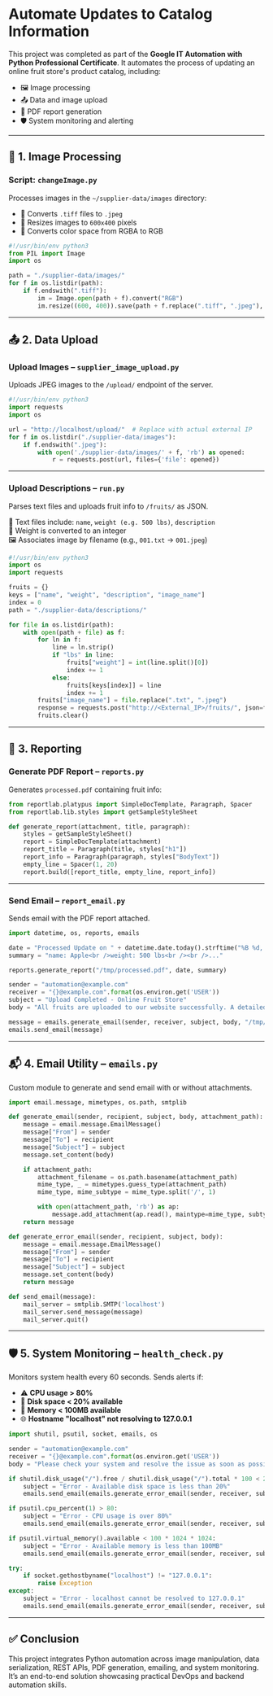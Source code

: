 # **Automate Updates to Catalog Information**

This project was completed as part of the **Google IT Automation with Python Professional Certificate**. It automates the process of updating an online fruit store's product catalog, including:

- 🖼️ Image processing  
- 📤 Data and image upload  
- 📑 PDF report generation  
- 🛡️ System monitoring and alerting  

---

## **📸 1. Image Processing**

### **Script:** `changeImage.py`

Processes images in the `~/supplier-data/images` directory:

- 🔄 Converts `.tiff` files to `.jpeg`
- 📏 Resizes images to `600x400` pixels
- 🎨 Converts color space from RGBA to RGB

```python
#!/usr/bin/env python3
from PIL import Image
import os

path = "./supplier-data/images/"
for f in os.listdir(path):
    if f.endswith(".tiff"):
        im = Image.open(path + f).convert("RGB")
        im.resize((600, 400)).save(path + f.replace(".tiff", ".jpeg"), "JPEG")
```

---

## **📤 2. Data Upload**

### **Upload Images – `supplier_image_upload.py`**

Uploads JPEG images to the `/upload/` endpoint of the server.

```python
#!/usr/bin/env python3
import requests
import os

url = "http://localhost/upload/"  # Replace with actual external IP
for f in os.listdir("./supplier-data/images"):
    if f.endswith(".jpeg"):
        with open('./supplier-data/images/' + f, 'rb') as opened:
            r = requests.post(url, files={'file': opened})
```

---

### **Upload Descriptions – `run.py`**

Parses text files and uploads fruit info to `/fruits/` as JSON.

📁 Text files include: `name`, `weight (e.g. 500 lbs)`, `description`  
🔄 Weight is converted to an integer  
🖼️ Associates image by filename (e.g., `001.txt` → `001.jpeg`)

```python
#!/usr/bin/env python3
import os
import requests

fruits = {}
keys = ["name", "weight", "description", "image_name"]
index = 0
path = "./supplier-data/descriptions/"

for file in os.listdir(path):
    with open(path + file) as f:
        for ln in f:
            line = ln.strip()
            if "lbs" in line:
                fruits["weight"] = int(line.split()[0])
                index += 1
            else:
                fruits[keys[index]] = line
                index += 1
        fruits["image_name"] = file.replace(".txt", ".jpeg")
        response = requests.post("http://<External_IP>/fruits/", json=fruits)
        fruits.clear()
```

---

## **📑 3. Reporting**

### **Generate PDF Report – `reports.py`**

Generates `processed.pdf` containing fruit info:

```python
from reportlab.platypus import SimpleDocTemplate, Paragraph, Spacer
from reportlab.lib.styles import getSampleStyleSheet

def generate_report(attachment, title, paragraph):
    styles = getSampleStyleSheet()
    report = SimpleDocTemplate(attachment)
    report_title = Paragraph(title, styles["h1"])
    report_info = Paragraph(paragraph, styles["BodyText"])
    empty_line = Spacer(1, 20)
    report.build([report_title, empty_line, report_info])
```

---

### **Send Email – `report_email.py`**

Sends email with the PDF report attached.

```python
import datetime, os, reports, emails

date = "Processed Update on " + datetime.date.today().strftime("%B %d, %Y")
summary = "name: Apple<br />weight: 500 lbs<br /><br />..."

reports.generate_report("/tmp/processed.pdf", date, summary)

sender = "automation@example.com"
receiver = "{}@example.com".format(os.environ.get('USER'))
subject = "Upload Completed - Online Fruit Store"
body = "All fruits are uploaded to our website successfully. A detailed list is attached."

message = emails.generate_email(sender, receiver, subject, body, "/tmp/processed.pdf")
emails.send_email(message)
```

---

## **📬 4. Email Utility – `emails.py`**

Custom module to generate and send email with or without attachments.

```python
import email.message, mimetypes, os.path, smtplib

def generate_email(sender, recipient, subject, body, attachment_path):
    message = email.message.EmailMessage()
    message["From"] = sender
    message["To"] = recipient
    message["Subject"] = subject
    message.set_content(body)

    if attachment_path:
        attachment_filename = os.path.basename(attachment_path)
        mime_type, _ = mimetypes.guess_type(attachment_path)
        mime_type, mime_subtype = mime_type.split('/', 1)

        with open(attachment_path, 'rb') as ap:
            message.add_attachment(ap.read(), maintype=mime_type, subtype=mime_subtype, filename=attachment_filename)
    return message

def generate_error_email(sender, recipient, subject, body):
    message = email.message.EmailMessage()
    message["From"] = sender
    message["To"] = recipient
    message["Subject"] = subject
    message.set_content(body)
    return message

def send_email(message):
    mail_server = smtplib.SMTP('localhost')
    mail_server.send_message(message)
    mail_server.quit()
```

---

## **🛡️ 5. System Monitoring – `health_check.py`**

Monitors system health every 60 seconds. Sends alerts if:

- ⚠️ **CPU usage > 80%**  
- 💾 **Disk space < 20% available**  
- 🧠 **Memory < 100MB available**  
- 🌐 **Hostname "localhost" not resolving to 127.0.0.1**

```python
import shutil, psutil, socket, emails, os

sender = "automation@example.com"
receiver = "{}@example.com".format(os.environ.get('USER'))
body = "Please check your system and resolve the issue as soon as possible."

if shutil.disk_usage("/").free / shutil.disk_usage("/").total * 100 < 20:
    subject = "Error - Available disk space is less than 20%"
    emails.send_email(emails.generate_error_email(sender, receiver, subject, body))

if psutil.cpu_percent(1) > 80:
    subject = "Error - CPU usage is over 80%"
    emails.send_email(emails.generate_error_email(sender, receiver, subject, body))

if psutil.virtual_memory().available < 100 * 1024 * 1024:
    subject = "Error - Available memory is less than 100MB"
    emails.send_email(emails.generate_error_email(sender, receiver, subject, body))

try:
    if socket.gethostbyname("localhost") != "127.0.0.1":
        raise Exception
except:
    subject = "Error - localhost cannot be resolved to 127.0.0.1"
    emails.send_email(emails.generate_error_email(sender, receiver, subject, body))
```

---

## ✅ **Conclusion**

This project integrates Python automation across image manipulation, data serialization, REST APIs, PDF generation, emailing, and system monitoring. It’s an end-to-end solution showcasing practical DevOps and backend automation skills.

